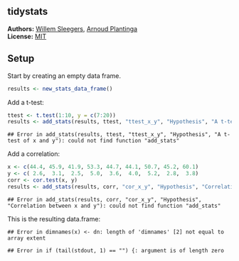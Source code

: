 <!-- README.md is generated from README.Rmd. Please edit that file -->

tidystats
---------------

**Authors:** [Willem Sleegers](http://willemsleegers.com/), [Arnoud Plantinga](http://www.arnoudplantinga.nl/)<br/>
**License:** [MIT](https://opensource.org/licenses/MIT)

## Setup




Start by creating an empty data frame.


```r
results <- new_stats_data_frame()
```

Add a t-test:


```r
ttest <- t.test(1:10, y = c(7:20))
results <- add_stats(results, ttest, "ttest_x_y", "Hypothesis", "A t-test of x and y")
```

```
## Error in add_stats(results, ttest, "ttest_x_y", "Hypothesis", "A t-test of x and y"): could not find function "add_stats"
```

Add a correlation:


```r
x <- c(44.4, 45.9, 41.9, 53.3, 44.7, 44.1, 50.7, 45.2, 60.1)
y <- c( 2.6,  3.1,  2.5,  5.0,  3.6,  4.0,  5.2,  2.8,  3.8)
corr <- cor.test(x, y)
results <- add_stats(results, corr, "cor_x_y", "Hypothesis", "Correlation between x and y")
```

```
## Error in add_stats(results, corr, "cor_x_y", "Hypothesis", "Correlation between x and y"): could not find function "add_stats"
```

This is the resulting data.frame:


```
## Error in dimnames(x) <- dn: length of 'dimnames' [2] not equal to array extent
```

```
## Error in if (tail(stdout, 1) == "") {: argument is of length zero
```
